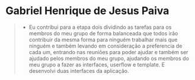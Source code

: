 # Gabriel Henrique de Jesus Paiva 

>- Eu contribui para a etapa dois dividindo as tarefas para os membros do meu grupo de forma balanceada que todos irão contribuir da mesma forma para ninguém trabalhar mais que ninguém e também levando em consideração a preferencia de cada um, entrando nas reuniões para poder ajudar e também ser ajudado pelos membros do meu grupo, ajudando os membros do meu grupo a fazer as interfaces, userflow e template. E desenvolvi duas interfaces da aplicação.

